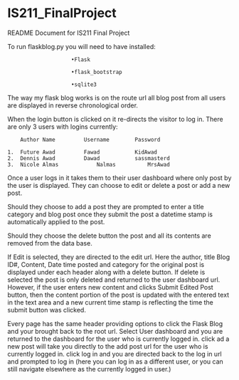 # IS211_FinalProject

README Document for IS211 Final Project 

To run flaskblog.py you will need to have installed:

						•Flask

						•flask_bootstrap

						•sqlite3

The way my flask blog works is on the route url all blog post from all users are displayed in reverse chronological order. 

When the login button is clicked on it re-directs the visitor to log in. There are only 3 users with logins currently:


		Author Name			Username		Password

	1.	Future Awad			Fawad			KidAwad
	2.	Dennis Awad			Dawad			sassmasterd
	3.	Nicole Almas			Nalmas			MrsAwad


Once a user logs in it takes them to their user dashboard where only post by the user is displayed. They can choose to edit or delete a post or add a new post. 

Should they choose to add a post they are prompted to enter a title category and blog post once they submit the post a datetime stamp is automatically applied to the post.

Should they choose the delete button the post and all its contents are removed from the data base.

If Edit is selected, they are directed to the edit url. Here the author, title Blog ID#, Content, Date time posted and category for the original post is displayed under each header along with a delete button. If delete is selected the post is only deleted and returned to the user dashboard url. However, if the user enters new content and clicks Submit Edited Post button, then the content portion of the post is updated with the entered text in the text area and a new current time stamp is reflecting the time the submit button was clicked.

Every page has the same header providing options to click the Flask Blog and your brought back to the root url. Select User dashboard and you are returned to the dashboard for the user who is currently logged in. click ad a new post will take you directly to the add post url for the user who is currently logged in. click log in and you are directed back to the log in url and prompted to log in (here you can log in as a different user, or you can still navigate elsewhere as the currently logged in user.)



